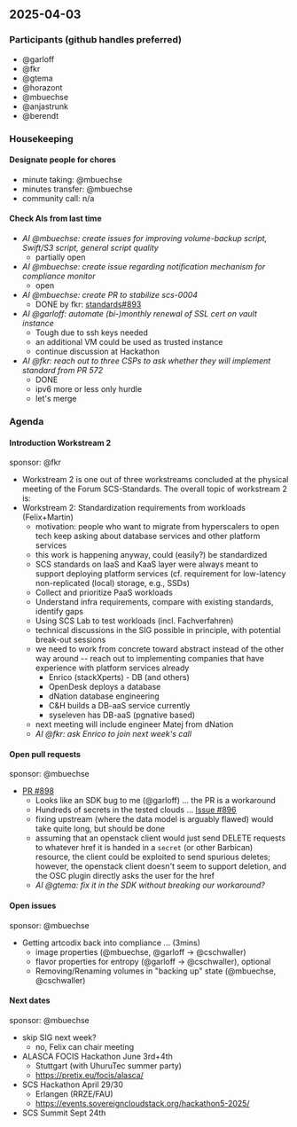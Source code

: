 ## 2025-04-03

### Participants (github handles preferred)

- @garloff
- @fkr
- @gtema
- @horazont
- @mbuechse
- @anjastrunk
- @berendt

### Housekeeping

#### Designate people for chores

- minute taking: @mbuechse
- minutes transfer: @mbuechse
- community call: n/a

#### Check AIs from last time

- _AI @mbuechse: create issues for improving volume-backup script, Swift/S3 script, general script quality_
  - partially open
- _AI @mbuechse: create issue regarding notification mechanism for compliance monitor_
  - open
- _AI @mbuechse: create PR to stabilize scs-0004_
  - DONE by fkr: [standards#893](https://github.com/SovereignCloudStack/standards/pull/893)
- _AI @garloff: automate (bi-)monthly renewal of SSL cert on vault instance_
  - Tough due to ssh keys needed
  - an additional VM could be used as trusted instance
  - continue discussion at Hackathon
- _AI @fkr: reach out to three CSPs to ask whether they will implement standard from PR 572_
  - DONE
  - ipv6 more or less only hurdle
  - let's merge

### Agenda

#### Introduction Workstream 2

sponsor: @fkr

- Workstream 2 is one out of three workstreams concluded at the physical meeting of the Forum SCS-Standards. The overall topic of workstream 2 is: 
- Workstream 2: Standardization requirements from workloads (Felix+Martin)
  - motivation: people who want to migrate from hyperscalers to open tech keep asking about database services and other platform services
  - this work is happening anyway, could (easily?) be standardized
  - SCS standards on IaaS and KaaS layer were always meant to support deploying platform services (cf. requirement for low-latency non-replicated (local) storage, e.g., SSDs)
  - Collect and prioritize PaaS workloads
  - Understand infra requirements, compare with existing standards, identify gaps
  - Using SCS Lab to test workloads (incl. Fachverfahren)
  - technical discussions in the SIG possible in principle, with potential break-out sessions
  - we need to work from concrete toward abstract instead of the other way around -- reach out to implementing companies that have experience with platform services already
    - Enrico (stackXperts) - DB (and others)
    - OpenDesk deploys a database
    - dNation database engineering
    - C&H builds a DB-aaS service currently
    - syseleven has DB-aaS (pgnative based)
  - next meeting will include engineer Matej from dNation
  - _AI @fkr: ask Enrico to join next week's call_

#### Open pull requests

sponsor: @mbuechse

- [PR #898](https://github.com/SovereignCloudStack/standards/pull/898)
  - Looks like an SDK bug to me (@garloff) ... the PR is a workaround
  - Hundreds of secrets in the tested clouds ... [Issue #896](https://github.com/SovereignCloudStack/standards/issues/896)
  - fixing upstream (where the data model is arguably flawed) would take quite long, but should be done
  - assuming that an openstack client would just send DELETE requests to whatever href it is handed in a `secret` (or other Barbican) resource, the client could be exploited to send spurious deletes; however, the openstack client doesn't seem to support deletion, and the OSC plugin directly asks the user for the href
  - _AI @gtema: fix it in the SDK without breaking our workaround?_

#### Open issues

sponsor: @mbuechse

- Getting artcodix back into compliance ... (3mins)
  - image properties (@mbuechse, @garloff -> @cschwaller)
  - flavor properties for entropy (@garloff -> @cschwaller), optional
  - Removing/Renaming volumes in "backing up" state (@mbuechse, @cschwaller)

#### Next dates

sponsor: @mbuechse

- skip SIG next week?
  - no, Felix can chair meeting
- ALASCA FOCIS Hackathon June 3rd+4th
  - Stuttgart (with UhuruTec summer party)
  - <https://pretix.eu/focis/alasca/>
- SCS Hackathon April 29/30
  - Erlangen (RRZE/FAU)
  - <https://events.sovereigncloudstack.org/hackathon5-2025/>
- SCS Summit Sept 24th
